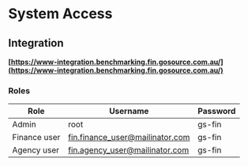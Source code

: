 # System Access

## Integration

**[https://www-integration.benchmarking.fin.gosource.com.au/](https://www-integration.benchmarking.fin.gosource.com.au/)**

### Roles
| Role | Username | Password |
|---|---|---|
|Admin|root|gs-fin |
|Finance user|fin.finance_user@mailinator.com |gs-fin |
|Agency user|fin.agency_user@mailinator.com |gs-fin |

